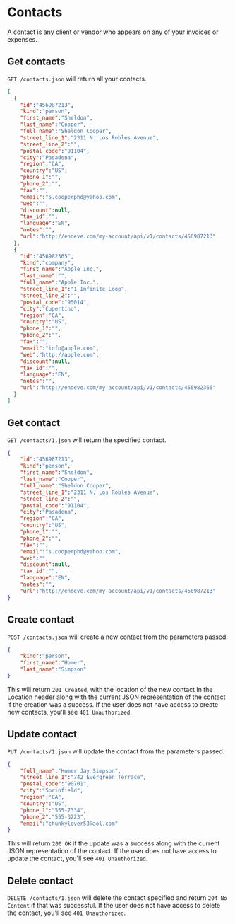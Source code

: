 # Contacts
A contact is any client or vendor who appears on any of your invoices or expenses.
 
## Get contacts
`GET /contacts.json` will return all your contacts.

```json
[
  {
    "id":"456987213",
    "kind":"person",
    "first_name":"Sheldon",
    "last_name":"Cooper",
    "full_name":"Sheldon Cooper",
    "street_line_1":"2311 N. Los Robles Avenue",
    "street_line_2":"",
    "postal_code":"91104",
    "city":"Pasadena",
    "region":"CA",
    "country":"US",
    "phone_1":"",
    "phone_2":"",
    "fax":"",
    "email":"s.cooperphd@yahoo.com",
    "web":"",
    "discount":null,
    "tax_id":"",
    "language":"EN",
    "notes":"",
    "url":"http://endeve.com/my-account/api/v1/contacts/456987213"
  },
  {
    "id":"456982365",
    "kind":"company",
    "first_name":"Apple Inc.",
    "last_name":"",
    "full_name":"Apple Inc.",
    "street_line_1":"1 Infinite Loop",
    "street_line_2":"",
    "postal_code":"95014",
    "city":"Cupertino",
    "region":"CA",
    "country":"US",
    "phone_1":"",
    "phone_2":"",
    "fax":"",
    "email":"info@apple.com",
    "web":"http://apple.com",
    "discount":null,
    "tax_id":"",
    "language":"EN",
    "notes":"",
    "url":"http://endeve.com/my-account/api/v1/contacts/456982365"
  }
]
```

## Get contact
`GET /contacts/1.json` will return the specified contact.

```json
{
    "id":"456987213",
    "kind":"person",
    "first_name":"Sheldon",
    "last_name":"Cooper",
    "full_name":"Sheldon Cooper",
    "street_line_1":"2311 N. Los Robles Avenue",
    "street_line_2":"",
    "postal_code":"91104",
    "city":"Pasadena",
    "region":"CA",
    "country":"US",
    "phone_1":"",
    "phone_2":"",
    "fax":"",
    "email":"s.cooperphd@yahoo.com",
    "web":"",
    "discount":null,
    "tax_id":"",
    "language":"EN",
    "notes":"",
    "url":"http://endeve.com/my-account/api/v1/contacts/456987213"
}
```

## Create contact
`POST /contacts.json` will create a new contact from the parameters passed.

```json
{
    "kind":"person",
    "first_name":"Homer",
    "last_name":"Simpson"
}
```

This will return `201 Created`, with the location of the new contact in the Location header along with the current JSON representation of the contact if the creation was a success.  If the user does not have access to create new contacts, you'll see `401 Unauthorized`.

## Update contact
`PUT /contacts/1.json` will update the contact from the parameters passed.

```json
{
    "full_name":"Homer Jay Simpson",
    "street_line_1":"742 Evergreen Terrace",
    "postal_code":"90701",
    "city":"Sprinfield",
    "region":"CA",
    "country":"US",
    "phone_1":"555-7334",
    "phone_2":"555-3223",
    "email":"chunkylover53@aol.com"	
}
```

This will return `200 OK` if the update was a success along with the current JSON representation of the contact. If the user does not have access to update the contact, you'll see `401 Unauthorized`.

## Delete contact
`DELETE /contacts/1.json` will delete the contact specified and return `204 No Content` if that was successful. If the user does not have access to delete the contact, you'll see `401 Unauthorized`.
